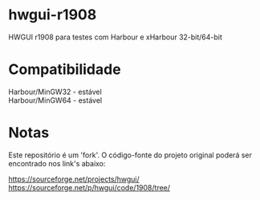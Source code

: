 # hwgui-r1908
HWGUI r1908 para testes com Harbour e xHarbour 32-bit/64-bit

# Compatibilidade

Harbour/MinGW32 - estável  
Harbour/MinGW64 - estável  

# Notas

Este repositório é um 'fork'. O código-fonte do projeto original poderá
ser encontrado nos link's abaixo:

https://sourceforge.net/projects/hwgui/  
https://sourceforge.net/p/hwgui/code/1908/tree/  
